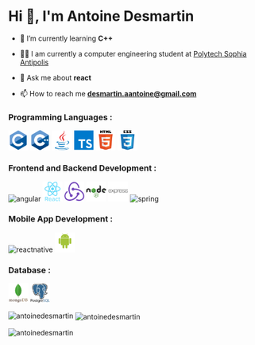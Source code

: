 <h1 align="left">Hi 👋, I'm Antoine Desmartin</h1>

- 🌱 I’m currently learning **C++**

- 👨‍💻 I am currently a computer engineering student at [Polytech Sophia Antipolis](https://polytech.univ-cotedazur.fr/formations/formations-ingenieurs/ingenieur-informatique)

- 💬 Ask me about **react**

- 📫 How to reach me **desmartin.aantoine@gmail.com**

<p align="left">
</p>

<h3 align="left">Programming Languages :</h3>
<p align="left">
  
 <img src="https://raw.githubusercontent.com/devicons/devicon/master/icons/c/c-original.svg" alt="c" width="40" height="40"/> 
<img src="https://raw.githubusercontent.com/devicons/devicon/master/icons/cplusplus/cplusplus-original.svg" alt="cplusplus" width="40" height="40"/> 
  
  <img src="https://raw.githubusercontent.com/devicons/devicon/master/icons/java/java-original.svg" alt="java" width="40" height="40"/> 
 <img src="https://raw.githubusercontent.com/devicons/devicon/master/icons/typescript/typescript-original.svg" alt="typescript" width="40" height="40"/> 
    <img src="https://raw.githubusercontent.com/devicons/devicon/master/icons/html5/html5-original-wordmark.svg" alt="html5" width="40" height="40"/> 
    <img src="https://raw.githubusercontent.com/devicons/devicon/master/icons/css3/css3-original-wordmark.svg" alt="css3" width="40" height="40"/> 

  
  
  </p>





  <h3 align="left">Frontend and Backend Development :</h3>
<p align="left">

   <img src="https://angular.io/assets/images/logos/angular/angular.svg" alt="angular" width="40" height="40"/> 
   <img src="https://raw.githubusercontent.com/devicons/devicon/master/icons/react/react-original-wordmark.svg" alt="react" width="40" height="40"/> 
   <img src="https://raw.githubusercontent.com/devicons/devicon/master/icons/redux/redux-original.svg" alt="redux" width="40" height="40"/> 

  <img src="https://raw.githubusercontent.com/devicons/devicon/master/icons/nodejs/nodejs-original-wordmark.svg" alt="nodejs" width="40" height="40"/> 

<img src="https://raw.githubusercontent.com/devicons/devicon/master/icons/express/express-original-wordmark.svg" alt="express" width="40" height="40"/> 
   <img src="https://www.vectorlogo.zone/logos/springio/springio-icon.svg" alt="spring" width="40" height="40"/> 

</p>


<h3 align="left">Mobile App Development :</h3>
<p align="left">
 <img src="https://reactnative.dev/img/header_logo.svg" alt="reactnative" width="40" height="40"/> 

  <img src="https://raw.githubusercontent.com/devicons/devicon/master/icons/android/android-original-wordmark.svg" alt="android" width="40" height="40"/> 
</p>

<h3 align="left">Database :</h3>
<p align="left">
   <img src="https://raw.githubusercontent.com/devicons/devicon/master/icons/mongodb/mongodb-original-wordmark.svg" alt="mongodb" width="40" height="40"/> 
 <img src="https://raw.githubusercontent.com/devicons/devicon/master/icons/postgresql/postgresql-original-wordmark.svg" alt="postgresql" width="40" height="40"/> 
</p>


  
 
  
  
  
 
  

  
  <p><img align="left" src="https://github-readme-stats.vercel.app/api/top-langs?username=antoinedesmartin&show_icons=true&locale=en&layout=compact" alt="antoinedesmartin" /></p>

<p>&nbsp;<img align="center" src="https://github-readme-stats.vercel.app/api?username=antoinedesmartin&show_icons=true&locale=en" alt="antoinedesmartin" /></p>

<p><img align="center" src="https://github-readme-streak-stats.herokuapp.com/?user=antoinedesmartin&theme=dark" alt="antoinedesmartin" /></p>
